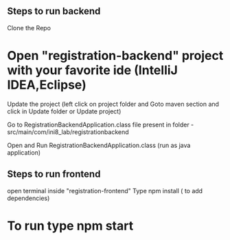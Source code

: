 ## Steps to run backend 
Clone the Repo

# Open "registration-backend" project with your favorite ide (IntelliJ IDEA,Eclipse)

Update the project (left click on project folder and Goto  maven section and click in Update folder or Update project)


Go to RegistrationBackendApplication.class file  present in folder - src/main/com/ini8_lab/registrationbackend

Open and Run RegistrationBackendApplication.class (run as java application)

## Steps to run frontend
open terminal inside "registration-frontend"
Type npm install ( to add dependencies)
# To run type npm start 

